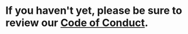 # If you haven't yet, please be sure to review our [Code of Conduct](https://appsilon.com/code-of-conduct).

